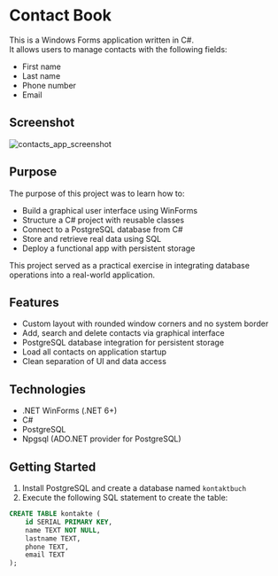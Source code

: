 # Contact Book

This is a Windows Forms application written in C#.  
It allows users to manage contacts with the following fields:

- First name
- Last name
- Phone number
- Email

## Screenshot

![contacts_app_screenshot](Screenshots/screenshot_contacts_app.png)

## Purpose

The purpose of this project was to learn how to:

- Build a graphical user interface using WinForms
- Structure a C# project with reusable classes
- Connect to a PostgreSQL database from C#
- Store and retrieve real data using SQL
- Deploy a functional app with persistent storage

This project served as a practical exercise in integrating database operations into a real-world application.

## Features

- Custom layout with rounded window corners and no system border
- Add, search and delete contacts via graphical interface
- PostgreSQL database integration for persistent storage
- Load all contacts on application startup
- Clean separation of UI and data access

## Technologies

- .NET WinForms (.NET 6+)
- C#
- PostgreSQL
- Npgsql (ADO.NET provider for PostgreSQL)

## Getting Started

1. Install PostgreSQL and create a database named `kontaktbuch`
2. Execute the following SQL statement to create the table:

```sql
CREATE TABLE kontakte (
    id SERIAL PRIMARY KEY,
    name TEXT NOT NULL,
    lastname TEXT,
    phone TEXT,
    email TEXT
);
